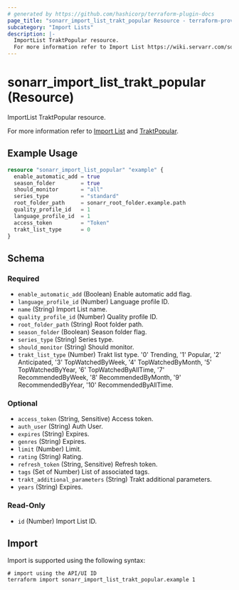 ```yaml
---
# generated by https://github.com/hashicorp/terraform-plugin-docs
page_title: "sonarr_import_list_trakt_popular Resource - terraform-provider-sonarr"
subcategory: "Import Lists"
description: |-
  ImportList TraktPopular resource.
  For more information refer to Import List https://wiki.servarr.com/sonarr/settings#import-lists and TraktPopular https://wiki.servarr.com/sonarr/supported#trakt_popular.
---
```


# sonarr_import_list_trakt_popular (Resource)

<!-- subcategory:Import Lists -->ImportList TraktPopular resource.
For more information refer to [Import List](https://wiki.servarr.com/sonarr/settings#import-lists) and [TraktPopular](https://wiki.servarr.com/sonarr/supported#trakt_popular).

## Example Usage

```terraform
resource "sonarr_import_list_popular" "example" {
  enable_automatic_add = true
  season_folder        = true
  should_monitor       = "all"
  series_type          = "standard"
  root_folder_path     = sonarr_root_folder.example.path
  quality_profile_id   = 1
  language_profile_id  = 1
  access_token         = "Token"
  trakt_list_type      = 0
}
```

<!-- schema generated by tfplugindocs -->
## Schema

### Required

- `enable_automatic_add` (Boolean) Enable automatic add flag.
- `language_profile_id` (Number) Language profile ID.
- `name` (String) Import List name.
- `quality_profile_id` (Number) Quality profile ID.
- `root_folder_path` (String) Root folder path.
- `season_folder` (Boolean) Season folder flag.
- `series_type` (String) Series type.
- `should_monitor` (String) Should monitor.
- `trakt_list_type` (Number) Trakt list type. '0' Trending, '1' Popular, '2' Anticipated, '3' TopWatchedByWeek, '4' TopWatchedByMonth, '5' TopWatchedByYear, '6' TopWatchedByAllTime, '7' RecommendedByWeek, '8' RecommendedByMonth, '9' RecommendedByYear, '10' RecommendedByAllTime.

### Optional

- `access_token` (String, Sensitive) Access token.
- `auth_user` (String) Auth User.
- `expires` (String) Expires.
- `genres` (String) Expires.
- `limit` (Number) Limit.
- `rating` (String) Rating.
- `refresh_token` (String, Sensitive) Refresh token.
- `tags` (Set of Number) List of associated tags.
- `trakt_additional_parameters` (String) Trakt additional parameters.
- `years` (String) Expires.

### Read-Only

- `id` (Number) Import List ID.

## Import

Import is supported using the following syntax:

```shell
# import using the API/UI ID
terraform import sonarr_import_list_trakt_popular.example 1
```
